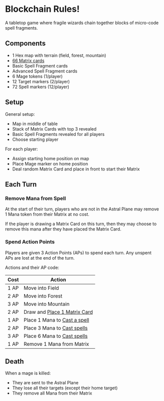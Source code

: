 # Blockchain Rules!

A tabletop game where fragile wizards chain together blocks of micro-code spell fragments.

## Components

* 1 Hex map with terrain (field, forest, mountain)
* [66 Matrix cards](docs/matrix-cards.md)
* <n> Basic Spell Fragment cards
* <n> Advanced Spell Fragment cards
* 6 Mage tokens (1/player)
* 12 Target markers (2/player)
* 72 Spell markers (12/player)

## Setup

General setup:

* Map in middle of table
* Stack of Matrix Cards with top 3 revealed
* Basic Spell Fragments revealed for all players
* Choose starting player

For each player:

* Assign starting home position on map
* Place Mage marker on home position
* Deal random Matrix Card and place in front
to start their Matrix

## Each Turn

### Remove Mana from Spell

At the start of their turn, players who are not in the Astral Plane may remove 1
Mana token from their Matrix at no cost.

If the player is
drawing a Matrix Card on this turn, then they may
choose to remove this mana after they have placed
the Matrix Card.

### Spend Action Points

Players are given 3 Action Points (APs) to spend each
turn. Any unspent APs are lost at the end of the turn.

Actions and their AP code:

| Cost | Action |
| ---- | ------ |
| 1 AP | Move into Field |
| 2 AP | Move into Forest |
| 3 AP | Move into Mountain |
| 2 AP | Draw and [Place 1 Matrix Card](placing-matrix-cards.md) |
| 1 AP | Place 1 Mana to [Cast a spell](casting-spells.md) |
| 2 AP | Place 3 Mana to [Cast spells](casting-spells.md) |
| 3 AP | Place 6 Mana to [Cast spells](casting-spells.md) |
| 1 AP | Remove 1 Mana from Matrix |

## Death

When a mage is killed:

* They are sent to the Astral Plane
* They lose all their targets (except their home target)
* They remove all Mana from their Matrix
